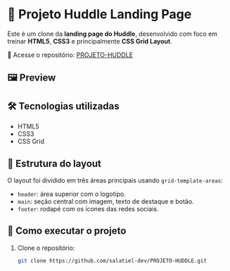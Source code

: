 # 💬 Projeto Huddle Landing Page

Este é um clone da **landing page do Huddle**, desenvolvido com foco em treinar **HTML5**, **CSS3** e principalmente **CSS Grid Layout**.

🔗 Acesse o repositório: [PROJETO-HUDDLE](https://github.com/salatiel-dev/PROJETO-HUDDLE)

## 🖼️ Preview



## 🛠️ Tecnologias utilizadas

- HTML5
- CSS3
- CSS Grid

## 🧱 Estrutura do layout

O layout foi dividido em três áreas principais usando `grid-template-areas`:

- `header`: área superior com o logotipo.
- `main`: seção central com imagem, texto de destaque e botão.
- `footer`: rodapé com os ícones das redes sociais.

## 🚀 Como executar o projeto

1. Clone o repositório:
   ```bash
   git clone https://github.com/salatiel-dev/PROJETO-HUDDLE.git
